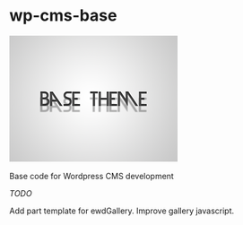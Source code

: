 wp-cms-base
===========

![Alt text](screenshot.png)

Base code for Wordpress CMS development


*TODO*

Add part template for ewdGallery. Improve gallery javascript.